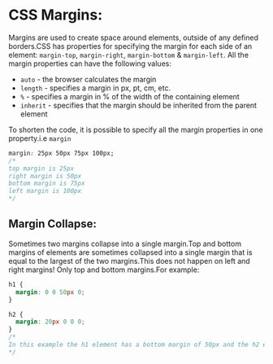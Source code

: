# CSS Margins:

Margins are used to create space around elements, outside of any defined borders.CSS has properties for specifying the margin for each side of an element: `margin-top`, `margin-right`, `margin-bottom` & `margin-left`.
All the margin properties can have the following values:
- `auto` - the browser calculates the margin
- `length` - specifies a margin in px, pt, cm, etc.
- `%` - specifies a margin in % of the width of the containing element
- `inherit` - specifies that the margin should be inherited from the parent element

To shorten the code, it is possible to specify all the margin properties in one property.i.e `margin`
```css
margin: 25px 50px 75px 100px;
/* 
top margin is 25px
right margin is 50px
bottom margin is 75px
left margin is 100px
*/
```

## Margin Collapse:

Sometimes two margins collapse into a single margin.Top and bottom margins of elements are sometimes collapsed into a single margin that is equal to the largest of the two margins.This does not happen on left and right margins! Only top and bottom margins.For example:
```css
h1 {
  margin: 0 0 50px 0;
}

h2 {
  margin: 20px 0 0 0;
}
/*
In this example the h1 element has a bottom margin of 50px and the h2 element has a top margin of 20px. So, the vertical margin between h1 and h2 should have been 70px (50px + 20px). However, due to margin collapse, the actual margin ends up being 50px.
*/
```